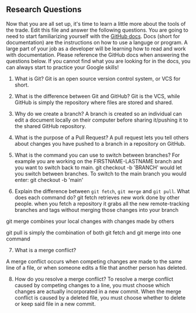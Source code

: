 ## Research Questions 

Now that you are all set up, it's time to learn a little more about the tools of the trade. Edit this file and answer the following questions. You are going to need to start familiarizing yourself with the [GitHub docs](https://docs.github.com/en). Docs (short for documentation) are the instructions on how to use a languge or program. A large part of your job as a developer will be learning how to read and work with documentation. Please reference the GitHub docs when answering the questions below. If you cannot find what you are looking for in the docs, you can always start to practice your Google skills!

1. What is Git? 
Git is an open source version control system, or VCS for short.

2. What is the difference between Git and GitHub? 
Git is the VCS, while GitHub is simply the repository where files are stored and shared.

3. Why do we create a branch? 
A branch is created so an individual can edit a document locally on their computer before sharing it/pushing it to the shared GitHub repository.

4. What is the purpose of a Pull Request?
A pull request lets you tell others about changes you have pushed to a branch in a repository on GitHub.

5. What is the command you can use to switch between branches? For example you are working on the FIRSTNAME-LASTNAME branch and you want to switch back to main.
git checkout -b 'BRANCH' would let you switch between branches. To switch to the main branch you would enter:
git checkout -b 'main'

6. Explain the difference between `git fetch`, `git merge` and `git pull`. What does each command do?
git fetch retrieves new work done by other people. when you fetch a repository it grabs all the new remote-tracking branches and tags without merging those changes into your branch

git merge combines your local changes with changes made by others

git pull is simply the combination of both git fetch and git merge into one command

7. What is a merge conflict?

A merge conflict occurs when competing changes are made to the same line of a file, or when someone edits a file that another person has deleted.

8. How do you resolve a merge conflict?
To resolve a merge conflict caused by competing changes to a line, you must choose which changes are actually incorporated in a new commit.
When the merge conflict is caused by a deleted file, you must choose whether to delete or keep said file in a new commit.